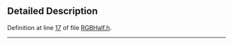 ## Detailed Description

Definition at line <a href="RGBHalf_8h-source.md#l00017" class="el">17</a> of file <a href="RGBHalf_8h-source.md" class="el">RGBHalf.h</a>.

------------------------------------------------------------------------

